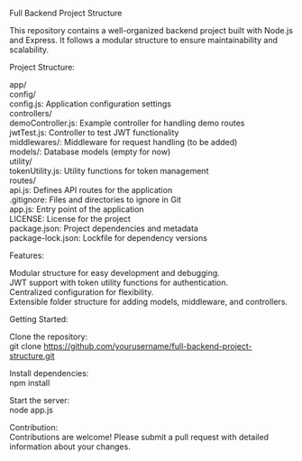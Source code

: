 Full Backend Project Structure

This repository contains a well-organized backend project built with Node.js and Express. It follows a modular structure to ensure maintainability and scalability.

Project Structure:

app/<br>
config/<br>
config.js: Application configuration settings<br>
controllers/<br>
demoController.js: Example controller for handling demo routes<br>
jwtTest.js: Controller to test JWT functionality<br>
middlewares/: Middleware for request handling (to be added)<br>
models/: Database models (empty for now)<br>
utility/<br>
tokenUtility.js: Utility functions for token management<br>
routes/<br>
api.js: Defines API routes for the application<br>
.gitignore: Files and directories to ignore in Git<br>
app.js: Entry point of the application<br>
LICENSE: License for the project<br>
package.json: Project dependencies and metadata<br>
package-lock.json: Lockfile for dependency versions<br>

Features:<br>

Modular structure for easy development and debugging.<br>
JWT support with token utility functions for authentication.<br>
Centralized configuration for flexibility.<br>
Extensible folder structure for adding models, middleware, and controllers.<br>


Getting Started:<br>

Clone the repository:<br>
git clone https://github.com/yourusername/full-backend-project-structure.git<br>

Install dependencies:<br>
npm install<br>

Start the server:<br>
node app.js<br>

Contribution:<br>
Contributions are welcome! Please submit a pull request with detailed information about your changes.<br>
